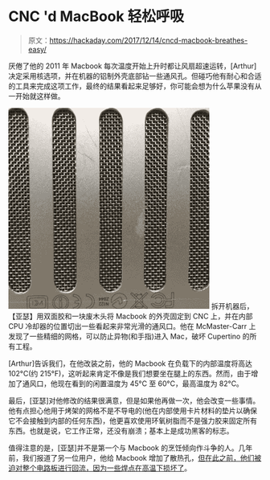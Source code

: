 # CNC 'd MacBook 轻松呼吸

> 原文：<https://hackaday.com/2017/12/14/cncd-macbook-breathes-easy/>

厌倦了他的 2011 年 Macbook 每次温度开始上升时都让风扇超速运转，[Arthur]决定采用核选项，并在机器的铝制外壳底部钻一些通风孔。但碰巧他有耐心和合适的工具来完成这项工作，最终的结果看起来足够好，你可能会想为什么苹果没有从一开始就这样做。

[![](img/24095a8ab5a3d64ca286fd06ecceb34d.png)](https://hackaday.com/wp-content/uploads/2017/12/macvent_thumb.jpg) 拆开机器后，【亚瑟】用双面胶和一块废木头将 Macbook 的外壳固定到 CNC 上，并在内部 CPU 冷却器的位置切出一些看起来非常光滑的通风口。他在 McMaster-Carr 上发现了一些精细的网格，可以防止异物(和手指)进入 Mac，破坏 Cupertino 的所有工程。

[Arthur]告诉我们，在他改装之前，他的 Macbook 在负载下的内部温度将高达 102°C(约 215°F)，这听起来肯定不像是我们想要坐在腿上的东西。然而，由于增加了通风口，他现在看到的闲置温度为 45°C 至 60°C，最高温度为 82°C。

最后，[亚瑟]对他修改的结果很满意，但是如果他再做一次，他会改变一些事情。他有点担心他用于烤架的网格不是不导电的(他在内部使用卡片材料的垫片以确保它不会接触到内部的任何东西)，他更喜欢使用环氧树脂而不是强力胶来固定所有东西。也就是说，它工作正常，还没有崩溃；基本上是成功黑客的标志。

值得注意的是，[亚瑟]并不是第一个与 Macbook 的烹饪倾向作斗争的人。几年前，我们报道了另一位用户，他给 Macbook 增加了散热孔，[但在此之前，他们被迫对整个电路板进行回流，因为一些焊点在高温下损坏了](https://hackaday.com/2014/12/31/reflowing-an-entire-macbook-pro/)。